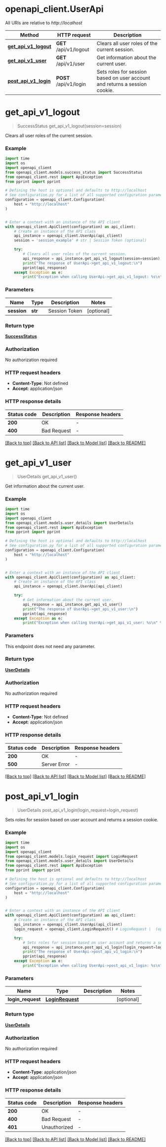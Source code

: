 # openapi_client.UserApi

All URIs are relative to *http://localhost*

Method | HTTP request | Description
------------- | ------------- | -------------
[**get_api_v1_logout**](UserApi.md#get_api_v1_logout) | **GET** /api/v1/logout | Clears all user roles of the current session.
[**get_api_v1_user**](UserApi.md#get_api_v1_user) | **GET** /api/v1/user | Get information about the current user.
[**post_api_v1_login**](UserApi.md#post_api_v1_login) | **POST** /api/v1/login | Sets roles for session based on user account and returns a session cookie.


# **get_api_v1_logout**
> SuccessStatus get_api_v1_logout(session=session)

Clears all user roles of the current session.

### Example

```python
import time
import os
import openapi_client
from openapi_client.models.success_status import SuccessStatus
from openapi_client.rest import ApiException
from pprint import pprint

# Defining the host is optional and defaults to http://localhost
# See configuration.py for a list of all supported configuration parameters.
configuration = openapi_client.Configuration(
    host = "http://localhost"
)


# Enter a context with an instance of the API client
with openapi_client.ApiClient(configuration) as api_client:
    # Create an instance of the API class
    api_instance = openapi_client.UserApi(api_client)
    session = 'session_example' # str | Session Token (optional)

    try:
        # Clears all user roles of the current session.
        api_response = api_instance.get_api_v1_logout(session=session)
        print("The response of UserApi->get_api_v1_logout:\n")
        pprint(api_response)
    except Exception as e:
        print("Exception when calling UserApi->get_api_v1_logout: %s\n" % e)
```



### Parameters

Name | Type | Description  | Notes
------------- | ------------- | ------------- | -------------
 **session** | **str**| Session Token | [optional] 

### Return type

[**SuccessStatus**](SuccessStatus.md)

### Authorization

No authorization required

### HTTP request headers

 - **Content-Type**: Not defined
 - **Accept**: application/json

### HTTP response details
| Status code | Description | Response headers |
|-------------|-------------|------------------|
**200** | OK |  -  |
**400** | Bad Request |  -  |

[[Back to top]](#) [[Back to API list]](../README.md#documentation-for-api-endpoints) [[Back to Model list]](../README.md#documentation-for-models) [[Back to README]](../README.md)

# **get_api_v1_user**
> UserDetails get_api_v1_user()

Get information about the current user.

### Example

```python
import time
import os
import openapi_client
from openapi_client.models.user_details import UserDetails
from openapi_client.rest import ApiException
from pprint import pprint

# Defining the host is optional and defaults to http://localhost
# See configuration.py for a list of all supported configuration parameters.
configuration = openapi_client.Configuration(
    host = "http://localhost"
)


# Enter a context with an instance of the API client
with openapi_client.ApiClient(configuration) as api_client:
    # Create an instance of the API class
    api_instance = openapi_client.UserApi(api_client)

    try:
        # Get information about the current user.
        api_response = api_instance.get_api_v1_user()
        print("The response of UserApi->get_api_v1_user:\n")
        pprint(api_response)
    except Exception as e:
        print("Exception when calling UserApi->get_api_v1_user: %s\n" % e)
```



### Parameters
This endpoint does not need any parameter.

### Return type

[**UserDetails**](UserDetails.md)

### Authorization

No authorization required

### HTTP request headers

 - **Content-Type**: Not defined
 - **Accept**: application/json

### HTTP response details
| Status code | Description | Response headers |
|-------------|-------------|------------------|
**200** | OK |  -  |
**500** | Server Error |  -  |

[[Back to top]](#) [[Back to API list]](../README.md#documentation-for-api-endpoints) [[Back to Model list]](../README.md#documentation-for-models) [[Back to README]](../README.md)

# **post_api_v1_login**
> UserDetails post_api_v1_login(login_request=login_request)

Sets roles for session based on user account and returns a session cookie.

### Example

```python
import time
import os
import openapi_client
from openapi_client.models.login_request import LoginRequest
from openapi_client.models.user_details import UserDetails
from openapi_client.rest import ApiException
from pprint import pprint

# Defining the host is optional and defaults to http://localhost
# See configuration.py for a list of all supported configuration parameters.
configuration = openapi_client.Configuration(
    host = "http://localhost"
)


# Enter a context with an instance of the API client
with openapi_client.ApiClient(configuration) as api_client:
    # Create an instance of the API class
    api_instance = openapi_client.UserApi(api_client)
    login_request = openapi_client.LoginRequest() # LoginRequest |  (optional)

    try:
        # Sets roles for session based on user account and returns a session cookie.
        api_response = api_instance.post_api_v1_login(login_request=login_request)
        print("The response of UserApi->post_api_v1_login:\n")
        pprint(api_response)
    except Exception as e:
        print("Exception when calling UserApi->post_api_v1_login: %s\n" % e)
```



### Parameters

Name | Type | Description  | Notes
------------- | ------------- | ------------- | -------------
 **login_request** | [**LoginRequest**](LoginRequest.md)|  | [optional] 

### Return type

[**UserDetails**](UserDetails.md)

### Authorization

No authorization required

### HTTP request headers

 - **Content-Type**: application/json
 - **Accept**: application/json

### HTTP response details
| Status code | Description | Response headers |
|-------------|-------------|------------------|
**200** | OK |  -  |
**400** | Bad Request |  -  |
**401** | Unauthorized |  -  |

[[Back to top]](#) [[Back to API list]](../README.md#documentation-for-api-endpoints) [[Back to Model list]](../README.md#documentation-for-models) [[Back to README]](../README.md)

